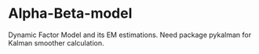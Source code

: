 # Alpha-Beta-model

Dynamic Factor Model and its EM estimations. Need package pykalman for Kalman smoother calculation.
